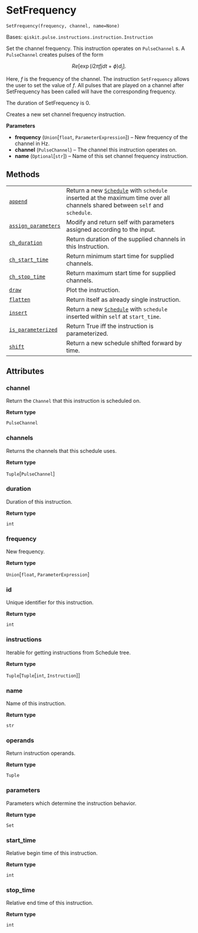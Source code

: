 # SetFrequency

<span id="undefined" />

`SetFrequency(frequency, channel, name=None)`

Bases: `qiskit.pulse.instructions.instruction.Instruction`

Set the channel frequency. This instruction operates on `PulseChannel` s. A `PulseChannel` creates pulses of the form

$$
Re[\exp(i 2\pi f jdt + \phi) d_j].
$$

Here, $f$ is the frequency of the channel. The instruction `SetFrequency` allows the user to set the value of $f$. All pulses that are played on a channel after SetFrequency has been called will have the corresponding frequency.

The duration of SetFrequency is 0.

Creates a new set channel frequency instruction.

**Parameters**

*   **frequency** (`Union`\[`float`, `ParameterExpression`]) – New frequency of the channel in Hz.
*   **channel** (`PulseChannel`) – The channel this instruction operates on.
*   **name** (`Optional`\[`str`]) – Name of this set channel frequency instruction.

## Methods

|                                                                                                                                                              |                                                                                                                                                                                                     |
| ------------------------------------------------------------------------------------------------------------------------------------------------------------ | --------------------------------------------------------------------------------------------------------------------------------------------------------------------------------------------------- |
| [`append`](qiskit.pulse.SetFrequency.append#qiskit.pulse.SetFrequency.append "qiskit.pulse.SetFrequency.append")                                             | Return a new [`Schedule`](qiskit.pulse.Schedule#qiskit.pulse.Schedule "qiskit.pulse.Schedule") with `schedule` inserted at the maximum time over all channels shared between `self` and `schedule`. |
| [`assign_parameters`](qiskit.pulse.SetFrequency.assign_parameters#qiskit.pulse.SetFrequency.assign_parameters "qiskit.pulse.SetFrequency.assign_parameters") | Modify and return self with parameters assigned according to the input.                                                                                                                             |
| [`ch_duration`](qiskit.pulse.SetFrequency.ch_duration#qiskit.pulse.SetFrequency.ch_duration "qiskit.pulse.SetFrequency.ch_duration")                         | Return duration of the supplied channels in this Instruction.                                                                                                                                       |
| [`ch_start_time`](qiskit.pulse.SetFrequency.ch_start_time#qiskit.pulse.SetFrequency.ch_start_time "qiskit.pulse.SetFrequency.ch_start_time")                 | Return minimum start time for supplied channels.                                                                                                                                                    |
| [`ch_stop_time`](qiskit.pulse.SetFrequency.ch_stop_time#qiskit.pulse.SetFrequency.ch_stop_time "qiskit.pulse.SetFrequency.ch_stop_time")                     | Return maximum start time for supplied channels.                                                                                                                                                    |
| [`draw`](qiskit.pulse.SetFrequency.draw#qiskit.pulse.SetFrequency.draw "qiskit.pulse.SetFrequency.draw")                                                     | Plot the instruction.                                                                                                                                                                               |
| [`flatten`](qiskit.pulse.SetFrequency.flatten#qiskit.pulse.SetFrequency.flatten "qiskit.pulse.SetFrequency.flatten")                                         | Return itself as already single instruction.                                                                                                                                                        |
| [`insert`](qiskit.pulse.SetFrequency.insert#qiskit.pulse.SetFrequency.insert "qiskit.pulse.SetFrequency.insert")                                             | Return a new [`Schedule`](qiskit.pulse.Schedule#qiskit.pulse.Schedule "qiskit.pulse.Schedule") with `schedule` inserted within `self` at `start_time`.                                              |
| [`is_parameterized`](qiskit.pulse.SetFrequency.is_parameterized#qiskit.pulse.SetFrequency.is_parameterized "qiskit.pulse.SetFrequency.is_parameterized")     | Return True iff the instruction is parameterized.                                                                                                                                                   |
| [`shift`](qiskit.pulse.SetFrequency.shift#qiskit.pulse.SetFrequency.shift "qiskit.pulse.SetFrequency.shift")                                                 | Return a new schedule shifted forward by time.                                                                                                                                                      |

## Attributes

<span id="undefined" />

### channel

Return the `Channel` that this instruction is scheduled on.

**Return type**

`PulseChannel`

<span id="undefined" />

### channels

Returns the channels that this schedule uses.

**Return type**

`Tuple`\[`PulseChannel`]

<span id="undefined" />

### duration

Duration of this instruction.

**Return type**

`int`

<span id="undefined" />

### frequency

New frequency.

**Return type**

`Union`\[`float`, `ParameterExpression`]

<span id="undefined" />

### id

Unique identifier for this instruction.

**Return type**

`int`

<span id="undefined" />

### instructions

Iterable for getting instructions from Schedule tree.

**Return type**

`Tuple`\[`Tuple`\[`int`, `Instruction`]]

<span id="undefined" />

### name

Name of this instruction.

**Return type**

`str`

<span id="undefined" />

### operands

Return instruction operands.

**Return type**

`Tuple`

<span id="undefined" />

### parameters

Parameters which determine the instruction behavior.

**Return type**

`Set`

<span id="undefined" />

### start\_time

Relative begin time of this instruction.

**Return type**

`int`

<span id="undefined" />

### stop\_time

Relative end time of this instruction.

**Return type**

`int`
